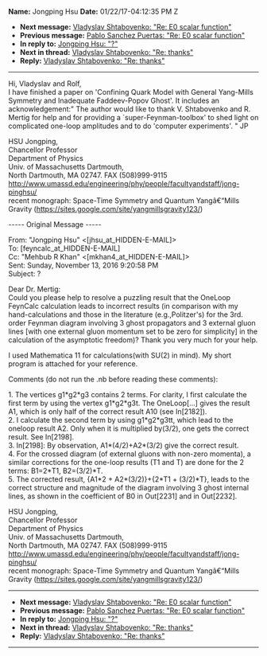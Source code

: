 **Name:** Jongping Hsu
**Date:** 01/22/17-04:12:35 PM Z

  - **Next message:** [Vladyslav Shtabovenko: "Re: E0 scalar
    function"](1191.html)
  - **Previous message:** [Pablo Sanchez Puertas: "Re: E0 scalar
    function"](1189.html)
  - **In reply to:** [Jongping Hsu: "?"](1120.html)
  - **Next in thread:** [Vladyslav Shtabovenko: "Re: thanks"](1192.html)
  - **Reply:** [Vladyslav Shtabovenko: "Re: thanks"](1192.html)

-----

Hi, Vladyslav and Rolf,  
I have finished a paper on 'Confining Quark Model with General
Yang-Mills Symmetry and Inadequate Faddeev-Popov Ghost'. It includes an
acknowledgement:" The author would like to thank V. Shtabovenko and R.
Mertig for help and for providing a \`super-Feynman-toolbox' to shed
light on complicated one-loop amplitudes and to do 'computer
experiments'. " JP  

HSU Jongping,  
Chancellor Professor  
Department of Physics  
Univ. of Massachusetts Dartmouth,  
North Dartmouth, MA 02747. FAX (508)999-9115  
<http://www.umassd.edu/engineering/phy/people/facultyandstaff/jong-pinghsu/>  
recent monograph: Space-Time Symmetry and Quantum Yangâ€“Mills Gravity
(https://sites.google.com/site/yangmillsgravity123/)  

\----- Original Message -----  

From: "Jongping Hsu"
\<[jhsu_at_HIDDEN-E-MAIL]\>  
To:
[feyncalc_at_HIDDEN-E-MAIL]  
Cc: "Mehbub R Khan"
\<[mkhan4_at_HIDDEN-E-MAIL]\>  
Sent: Sunday, November 13, 2016 9:20:58 PM  
Subject: ?  

Dear Dr. Mertig:  
Could you please help to resolve a puzzling result that the OneLoop
FeynCalc calculation leads to incorrect results (in comparison with my
hand-calculations and those in the literature (e.g.,Politzer's) for the
3rd. order Feynman diagram involving 3 ghost propagators and 3 external
gluon lines [with one external gluon momentum set to be zero for
simplicity] in the calculation of the asymptotic freedom)? Thank you
very much for your help.  

I used Mathematica 11 for calculations(with SU(2) in mind). My short
program is attached for your reference.  

Comments (do not run the .nb before reading these comments):  

1\. The vertices g1\*g2\*g3 contains 2 terms. For clarity, I first
calculate the first term by using the vertex g1\*g2\*g3t. The
OneLoop[...] gives the result A1, which is only half of the
correct result A10 (see In[2182]).  
2\. I calculate the second term by using g1\*g2\*g3tt, which lead to the
oneloop result A2. Only when it is multiplied by(3/2), one gets the
correct result. See In[2198].  
3\. In[2198]: By observation, A1\*(4/2)+A2\*(3/2) give the
correct result.  
4\. For the crossed diagram (of external gluons with non-zero momenta),
a similar corrections for the one-loop results (T1 and T) are done for
the 2 terms: B1=2\*T1, B2=(3/2)\*T.  
5\. The corrected result, {A1\*2 + A2\*(3/2)}+{2\*T1 + (3/2)\*T}, leads
to the correct structure and magnitude of the diagram involving 3 ghost
internal lines, as shown in the coefficient of B0 in Out[2231]
and in Out[2232].  

HSU Jongping,  
Chancellor Professor  
Department of Physics  
Univ. of Massachusetts Dartmouth,  
North Dartmouth, MA 02747. FAX (508)999-9115  
<http://www.umassd.edu/engineering/phy/people/facultyandstaff/jong-pinghsu/>  
recent monograph: Space-Time Symmetry and Quantum Yangâ€“Mills Gravity
(https://sites.google.com/site/yangmillsgravity123/)  

-----

  - **Next message:** [Vladyslav Shtabovenko: "Re: E0 scalar
    function"](1191.html)
  - **Previous message:** [Pablo Sanchez Puertas: "Re: E0 scalar
    function"](1189.html)
  - **In reply to:** [Jongping Hsu: "?"](1120.html)
  - **Next in thread:** [Vladyslav Shtabovenko: "Re: thanks"](1192.html)
  - **Reply:** [Vladyslav Shtabovenko: "Re: thanks"](1192.html)

-----

